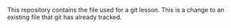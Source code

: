 This repository contains the file used for a git lesson.
This is a change to an existing file that git has already tracked.